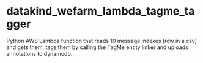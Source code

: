 # datakind_wefarm_lambda_tagme_tagger
Python AWS Lambda function that reads 10 message indexes (row in a csv) and gets them, tags them by calling the TagMe entity linker and uploads annotations to dynamodb.
